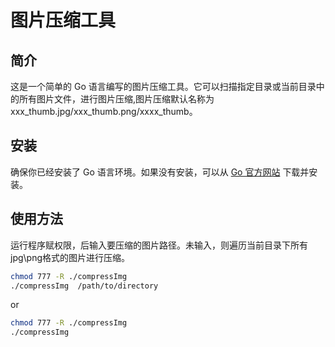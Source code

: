 # 图片压缩工具

## 简介

这是一个简单的 Go 语言编写的图片压缩工具。它可以扫描指定目录或当前目录中的所有图片文件，进行图片压缩,图片压缩默认名称为xxx_thumb.jpg/xxx_thumb.png/xxxx_thumb。

## 安装

确保你已经安装了 Go 语言环境。如果没有安装，可以从 [Go 官方网站](https://golang.org/) 下载并安装。

## 使用方法

运行程序赋权限，后输入要压缩的图片路径。未输入，则遍历当前目录下所有jpg\png格式的图片进行压缩。
```sh
chmod 777 -R ./compressImg
./compressImg  /path/to/directory
```
or
```sh
chmod 777 -R ./compressImg
./compressImg
```